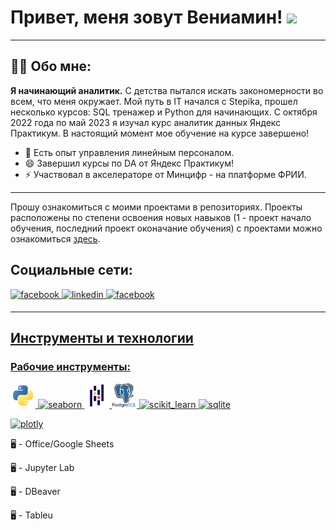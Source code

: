 # Привет, меня зовут Вениамин! ![](https://user-images.githubusercontent.com/18350557/176309783-0785949b-9127-417c-8b55-ab5a4333674e.gif)
---

## 👨‍💻 Обо мне:
**Я начинающий аналитик.** С детства пытался искать закономерности во всем, что меня окружает. Мой путь в IT начался с Stepikа, прошел несколько курсов: SQL тренажер и Python для начинающих. С октября 2022 года по май 2023 я изучал курс аналитик данных Яндекс Практикум. В настоящий момент мое обучение на курсе завершено!

- 💬 Есть опыт управления линейным персоналом.
- 😄 Завершил курсы по DA от Яндекс Практикум!
- ⚡ Участвовал в акселераторе от Минцифр - на платформе ФРИИ.
---
Прошу ознакомиться с моими проектами в репозиториях. Проекты расположены по степени освоения новых навыков (1 - проект начало обучения, последний проект оконачание обучения) с проектами можно ознакомиться [здесь](https://github.com/VeniaminSh/Practicum_Projects).


## Социальные сети:

</a>
<a href="https://t.me/Veniamin_Al">
<img src=https://img.shields.io/badge/Telegram-%232E87FB.svg?&style=for-the-badge&logo=Telegram&logoColor=black alt=facebook style="margin-bottom: 5px;" />
</a>
</a>
<a href="https://linkedin.com/in/veniamin235689" target="_blank">
<img src=https://img.shields.io/badge/linkedin-%231E77B5.svg?&style=for-the-badge&logo=linkedin&logoColor=white alt=linkedin style="margin-bottom: 5px;" />
</a>
</a>
<a href="https://www.facebook.com/100093042190586" target="_blank">
<img src=https://img.shields.io/badge/facebook-%232E87FB.svg?&style=for-the-badge&logo=facebook&logoColor=white alt=facebook style="margin-bottom: 5px;" />


---
## Инструменты и технологии
<h3 align="left">Рабочие инструменты:</h3>
<a href="https://www.python.org" target="_blank" rel="noreferrer"> <img src="https://raw.githubusercontent.com/devicons/devicon/master/icons/python/python-original.svg" alt="python" width="40" height="40"/> </a> 
<a href="https://seaborn.pydata.org/" target="_blank" rel="noreferrer"> <img src="https://seaborn.pydata.org/_images/logo-mark-lightbg.svg" alt="seaborn" width="40" height="40"/> </a> 
<a href="https://pandas.pydata.org/" target="_blank" rel="noreferrer"> <img src="https://raw.githubusercontent.com/devicons/devicon/2ae2a900d2f041da66e950e4d48052658d850630/icons/pandas/pandas-original.svg" alt="pandas" width="40" height="40"/> </a>
<a href="https://www.postgresql.org" target="_blank" rel="noreferrer"> <img src="https://raw.githubusercontent.com/devicons/devicon/master/icons/postgresql/postgresql-original-wordmark.svg" alt="postgresql" width="40" height="40"/> </a> 
<a href="https://scikit-learn.org/" target="_blank" rel="noreferrer"> <img src="https://upload.wikimedia.org/wikipedia/commons/0/05/Scikit_learn_logo_small.svg" alt="scikit_learn" width="40" height="40"/> </a>
<a href="https://www.sqlite.org/" target="_blank" rel="noreferrer"> <img src="https://www.vectorlogo.zone/logos/sqlite/sqlite-icon.svg" alt="sqlite" width="40" height="40"/> </a> </p>
<a href="https://plotly.com/python/" target="_blank" rel="noreferrer"> <img src="https://media.slid.es/uploads/193475/images/6901970/plotly.png" alt="plotly" width="40" height="40"/> </a> </p>


🖥️ - Office/Google Sheets

🖥️ - Jupyter Lab

🖥️ - DBeaver

🖥️ - Tableu
